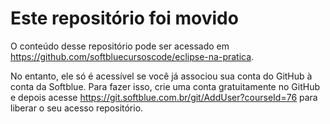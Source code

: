 # Este repositório foi movido
O conteúdo desse repositório pode ser acessado em https://github.com/softbluecursoscode/eclipse-na-pratica.

No entanto, ele só é acessível se você já associou sua conta do GitHub à conta da Softblue. Para fazer isso, crie uma conta gratuitamente no GitHub e depois acesse https://git.softblue.com.br/git/AddUser?courseId=76 para liberar o seu acesso repositório.
